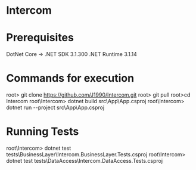 # Intercom

# Prerequisites
DotNet Core -> .NET SDK 3.1.300
.NET Runtime 3.1.14

# Commands for execution
root> git clone https://github.com/J1990/Intercom.git
root>  git pull
root>cd Intercom
root\Intercom> dotnet build src\App\App.csproj
root\Intercom> dotnet run --project src\App\App.csproj

# Running Tests
root\Intercom> dotnet test tests\BusinessLayer\Intercom.BusinessLayer.Tests.csproj
root\Intercom> dotnet test tests\DataAccess\Intercom.DataAccess.Tests.csproj